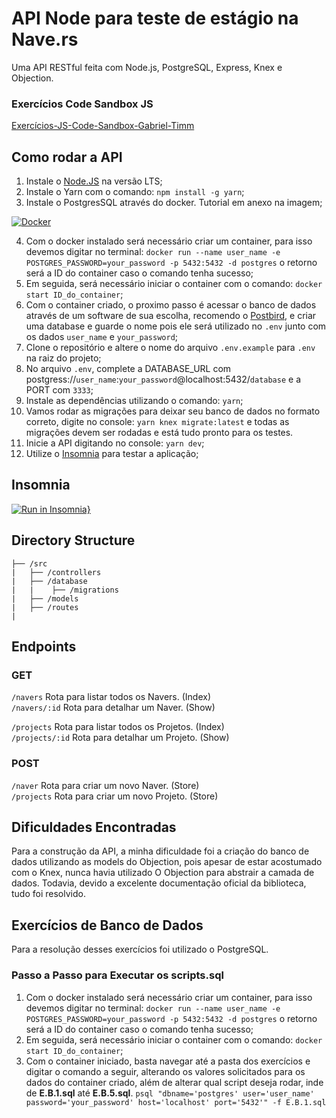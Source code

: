 # API Node para teste de estágio na Nave.rs

Uma API RESTful feita com Node.js, PostgreSQL, Express, Knex e Objection.

### Exercícios Code Sandbox JS

[Exercícios-JS-Code-Sandbox-Gabriel-Timm](https://codesandbox.io/s/teste-estagio-template-forked-t7ms2?file=/index.html)

## Como rodar a API

1. Instale o [Node.JS](https://nodejs.org/en/) na versão LTS;
2. Instale o Yarn com o comando: `npm install -g yarn`;
3. Instale o PostgresSQL através do docker. Tutorial em anexo na imagem;

  [![Docker](https://www.ortussolutions.com/__media/logos/docker.png)](https://www.notion.so/Instala-o-do-Docker-629bb75aa46f427589883f6bcbc82af7)
  
4. Com o docker instalado será necessário criar um container, para isso devemos digitar no terminal:
`docker run --name user_name -e POSTGRES_PASSWORD=your_password -p 5432:5432 -d postgres`
o retorno será a ID do container caso o comando tenha sucesso;
5. Em seguida, será necessário iniciar o container com o comando: `docker start ID_do_container`;
6. Com o container criado, o proximo passo é acessar o banco de dados através de um software de sua escolha, recomendo o [Postbird](https://www.electronjs.org/apps/postbird), e criar uma database e guarde o nome pois ele será utilizado no `.env` junto com os dados `user_name` e `your_password`;
7. Clone o repositório e altere o nome do arquivo `.env.example` para `.env` na raiz do projeto;
8. No arquivo `.env`, complete a DATABASE_URL com postgress://`user_name`:`your_password`@localhost:5432/`database` e a PORT com `3333`;
9. Instale as dependências utilizando o comando: `yarn`;
10. Vamos rodar as migrações para deixar seu banco de dados no formato correto, digite no console:
 `yarn knex migrate:latest` e todas as migrações devem ser rodadas e está tudo pronto para os testes.
11. Inicie a API digitando no console: `yarn dev`;
12. Utilize o [Insomnia](https://insomnia.rest/download) para testar a aplicação;

## Insomnia

[![Run in Insomnia}](https://insomnia.rest/images/run.svg)](https://insomnia.rest/run/?label=Navers%20API&uri=https%3A%2F%2Fraw.githubusercontent.com%2Fgstimm%2Fteste-estagio-nave-team%2Fmaster%2FInsomnia.json)

## Directory Structure

```
├── /src
|   ├── /controllers
|   ├── /database
|   |    ├── /migrations
|   ├── /models
|   ├── /routes
|
```

## Endpoints

### GET

`/navers` Rota para listar todos os Navers. (Index) <br/>
`/navers/:id` Rota para detalhar um Naver. (Show) <br/>

`/projects` Rota para listar todos os Projetos. (Index) <br/>
`/projects/:id` Rota para detalhar um Projeto. (Show) <br/>

### POST

`/naver` Rota para criar um novo Naver. (Store) <br/>
`/projects` Rota para criar um novo Projeto. (Store) <br/>

## Dificuldades Encontradas

Para a construção da API, a minha dificuldade foi a criação do banco de dados utilizando as models do Objection, pois apesar de estar acostumado com o Knex, nunca havia utilizado O Objection para abstrair a camada de dados. Todavia, devido a excelente documentação oficial da biblioteca, tudo foi resolvido.

## Exercícios de Banco de Dados

Para a resolução desses exercícios foi utilizado o PostgreSQL.

### Passo a Passo para Executar os scripts.sql

1. Com o docker instalado será necessário criar um container, para isso devemos digitar no terminal:
`docker run --name user_name -e POSTGRES_PASSWORD=your_password -p 5432:5432 -d postgres`
o retorno será a ID do container caso o comando tenha sucesso;
2. Em seguida, será necessário iniciar o container com o comando: `docker start ID_do_container`;
3. Com o container iniciado, basta navegar até a pasta dos exercícios e digitar o comando a seguir, alterando os valores solicitados para os dados do container criado, além de alterar qual script deseja rodar, inde de **E.B.1.sql** até **E.B.5.sql**.
`psql "dbname='postgres' user='user_name' password='your_password' host='localhost' port='5432'" -f E.B.1.sql`
